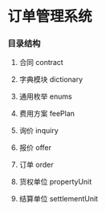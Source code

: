 # 订单管理系统

### 目录结构

1. 合同 contract

2. 字典模块 dictionary

3. 通用枚举 enums

4. 费用方案 feePlan

5. 询价   inquiry
    
6. 报价   offer

7. 订单   order

8. 货权单位 propertyUnit
    
9. 结算单位 settlementUnit